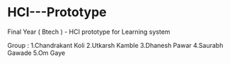 # HCI---Prototype
Final Year ( Btech ) - HCI prototype for Learning system

Group :
1.Chandrakant Koli
2.Utkarsh Kamble
3.Dhanesh Pawar
4.Saurabh Gawade
5.Om Gaye
